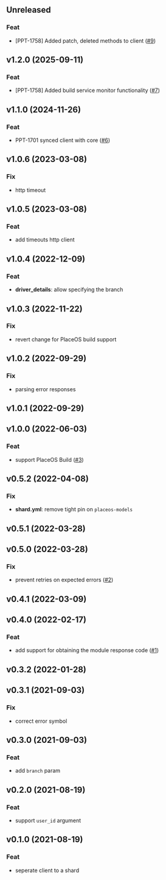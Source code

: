 ## Unreleased

### Feat

- [PPT-1758] Added patch, deleted methods to client ([#9](https://github.com/PlaceOS/core-client/pull/9))

## v1.2.0 (2025-09-11)

### Feat

- [PPT-1758] Added build service monitor functionality ([#7](https://github.com/PlaceOS/core-client/pull/7))

## v1.1.0 (2024-11-26)

### Feat

- PPT-1701 synced client with core ([#6](https://github.com/PlaceOS/core-client/pull/6))

## v1.0.6 (2023-03-08)

### Fix

- http timeout

## v1.0.5 (2023-03-08)

### Feat

- add timeouts http client

## v1.0.4 (2022-12-09)

### Feat

- **driver_details**: allow specifying the branch

## v1.0.3 (2022-11-22)

### Fix

- revert change for PlaceOS build support

## v1.0.2 (2022-09-29)

### Fix

- parsing error responses

## v1.0.1 (2022-09-29)

## v1.0.0 (2022-06-03)

### Feat

- support PlaceOS Build ([#3](https://github.com/PlaceOS/core-client/pull/3))

## v0.5.2 (2022-04-08)

### Fix

- **shard.yml**: remove tight pin on `placeos-models`

## v0.5.1 (2022-03-28)

## v0.5.0 (2022-03-28)

### Fix

- prevent retries on expected errors ([#2](https://github.com/PlaceOS/core-client/pull/2))

## v0.4.1 (2022-03-09)

## v0.4.0 (2022-02-17)

### Feat

- add support for obtaining the module response code ([#1](https://github.com/PlaceOS/core-client/pull/1))

## v0.3.2 (2022-01-28)

## v0.3.1 (2021-09-03)

### Fix

- correct error symbol

## v0.3.0 (2021-09-03)

### Feat

- add `branch` param

## v0.2.0 (2021-08-19)

### Feat

- support `user_id` argument

## v0.1.0 (2021-08-19)

### Feat

- seperate client to a shard

